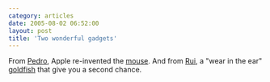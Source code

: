 ```yaml
---
category: articles
date: 2005-08-02 06:52:00
layout: post
title: 'Two wonderful gadgets'
---
```


<p>From <a href="http://www.livejournal.com/users/pfig/36089.html">Pedro</a>, Apple re-invented the <a href="http://www.apple.com/mightymouse/">mouse</a>. And from <a href="http://the.taoofmac.com/space/blog/2005-08-01">Rui</a>, a "wear in the ear" <a href="http://www.humanbeans.net/hearwear/">goldfish</a> that give you a second chance.</p>

